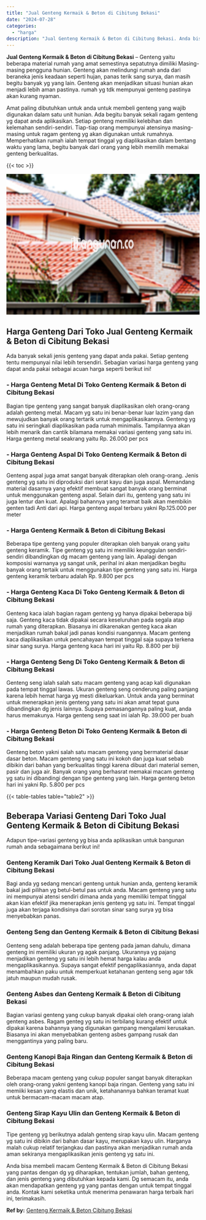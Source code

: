 ```yaml
---
title: "Jual Genteng Kermaik & Beton di Cibitung Bekasi"
date: "2024-07-28"
categories: 
  - "harga"
description: "Jual Genteng Kermaik & Beton di Cibitung Bekasi. Anda bisa membeli macam Genteng Kermaik & Beton di Cibitung Bekasi yang pantas dengan dg yg diharapkan, tent..."
---
```


**Jual Genteng Kermaik & Beton di Cibitung Bekasi** – Genteng yaitu beberapa material rumah yang amat semestinya sepatutnya dimiliki Masing-masing pengguna hunian. Genteng akan melindungi rumah anda dari beraneka jenis keadaan seperti hujan, panas terik sang surya, dan masih begitu banyak yg yang lain. Genteng akan menjadikan situasi hunian akan menjadi lebih aman pastinya. rumah yg tdk mempunyai genteng pastinya akan kurang nyaman.

Amat paling dibutuhkan untuk anda untuk membeli genteng yang wajib digunakan dalam satu unit hunian. Ada begitu banyak sekali ragam genteng yg dapat anda aplikasikan. Setiap genteng memiliki kelebihan dan kelemahan sendiri-sendiri. Tiap-tiap orang mempunyai atensinya masing-masing untuk ragam genteng yg akan digunakan untuk rumahnya. Memperhatikan rumah ialah tempat tinggal yg diaplikasikan dalam bentang waktu yang lama, begitu banyak dari orang yang lebih memilih memakai genteng berkualitas.

{{< toc >}}

![Jual Genteng Kermaik & Beton di Cibitung Bekasi](/images/genteng-minimalis-murah33.png)

## Harga Genteng Dari Toko Jual Genteng Kermaik & Beton di Cibitung Bekasi

Ada banyak sekali jenis genteng yang dapat anda pakai. Setiap genteng tentu mempunyai nilai lebih tersendiri. Sebagian variasi harga genteng yang dapat anda pakai sebagai acuan harga seperti berikut ini!

### \- Harga Genteng Metal Di Toko Genteng Kermaik & Beton di Cibitung Bekasi

Bagian tipe genteng yang sangat banyak diaplikasikan oleh orang-orang adalah genteng metal. Macam yg satu ini benar-benar luar lazim yang dan mewujudkan banyak orang tertarik untuk mengaplikasikannya. Genteng yg satu ini seringkali diaplikasikan pada rumah minimalis. Tampilannya akan lebih menarik dan cantik bilamana memakai variasi genteng yang satu ini. Harga genteng metal seakrang yaitu Rp. 26.000 per pcs

### \- Harga Genteng Aspal Di Toko Genteng Kermaik & Beton di Cibitung Bekasi

Genteng aspal juga amat sangat banyak diterapkan oleh orang-orang. Jenis genteng yg satu ini diproduksi dari serat kayu dan juga aspal. Memandang material dasarnya yang efektif membuat sangat banyak orang berminat untuk menggunakan genteng aspal. Selain dari itu, genteng yang satu ini juga lentur dan kuat. Apalagi bahannya yang teramat baik akan membikin genten tadi Anti dari api. Harga genteng aspal terbaru yakni Rp.125.000 per meter

### \- Harga Genteng Kermaik & Beton di Cibitung Bekasi

Beberapa tipe genteng yang populer diterapkan oleh banyak orang yaitu genteng keramik. Tipe genteng yg satu ini memiliki keunggulan sendiri-sendiri dibandingkan dg macam genteng yang lain. Apalagi dengan komposisi warnanya yg sangat unik, perihal ini akan menjadikan begitu banyak orang tertaik untuk menggunakan tipe genteng yang satu ini. Harga genteng keramik terbaru adalah Rp. 9.800 per pcs

### \- Harga Genteng Kaca Di Toko Genteng Kermaik & Beton di Cibitung Bekasi

Genteng kaca ialah bagian ragam genteng yg hanya dipakai beberapa biji saja. Genteng kaca tidak dipakai secara keseluruhan pada segala atap rumah yang diterapkan. Biasanya ini dikarenakan genteg kaca akan menjadikan rumah bakal jadi panas kondisi ruangannya. Macam genteng kaca diaplikasikan untuk pencahayaan tempat tinggal saja supaya terkena sinar sang surya. Harga genteng kaca hari ini yaitu Rp. 8.800 per biji

### \- Harga Genteng Seng Di Toko Genteng Kermaik & Beton di Cibitung Bekasi

Genteng seng ialah salah satu macam genteng yang acap kali digunakan pada tempat tinggal lawas. Ukuran genteng seng cenderung paling panjang karena lebih hemat harga yg mesti dikeluarkan. Untuk anda yang berminat untuk menerapkan jenis genteng yang satu ini akan amat tepat guna dibandingkan dg jenis lainnya. Supaya pemasangannya paling kuat, anda harus memakunya. Harga genteng seng saat ini ialah Rp. 39.000 per buah

### \- Harga Genteng Beton Di Toko Genteng Kermaik & Beton di Cibitung Bekasi

Genteng beton yakni salah satu macam genteng yang bermaterial dasar dasar beton. Macam genteng yang satu ini kokoh dan juga kuat sebab dibikin dari bahan yang berkualitas tinggi karena dibuat dari material semen, pasir dan juga air. Banyak orang yang berhasrat memakai macam genteng yg satu ini dibandingi dengan tipe genteng yang lain. Harga genteng beton hari ini yakni Rp. 5.800 per pcs

{{< table-tables table="table2" >}}

## Beberapa Variasi Genteng Dari Toko Jual Genteng Kermaik & Beton di Cibitung Bekasi

Adapun tipe-variasi genteng yg bisa anda aplikasikan untuk bangunan rumah anda sebagaimana berikut ini!

### Genteng Keramik Dari Toko Jual Genteng Kermaik & Beton di Cibitung Bekasi

Bagi anda yg sedang mencari genteng untuk hunian anda, genteng keramik bakal jadi pilihan yg betul-betul pas untuk anda. Macam genteng yang satu ini mempunyai atensi sendiri dimana anda yang memiliki tempat tinggal akan kian efektif jika menerapkan jenis genteng yg satu ini. Tempat tinggal juga akan terjaga kondisinya dari sorotan sinar sang surya yg bisa menyebabkan panas.

### Genteng Seng dan Genteng Kermaik & Beton di Cibitung Bekasi

Genteng seng adalah beberapa tipe genteng pada jaman dahulu, dimana genteng ini memiliki ukuran yg agak panjang. Ukurannya yg pajang menjadikan genteng yg satu ini lebih hemat harga kalau anda mengaplikasikannya. Supaya sangat efektif pengaplikasiannya, anda dapat menambahkan paku untuk memperkuat ketahanan genteng seng agar tdk jatuh maupun mudah rusak.

### Genteng Asbes dan Genteng Kermaik & Beton di Cibitung Bekasi

Bagian variasi genteng yang cukup banyak dipakai oleh orang-orang ialah genteng asbes. Ragam genteg yg satu ini terbilang kurang efektif untuk dipakai karena bahannya yang digunakan gampang mengalami kerusakan. Biasanya ini akan menyebabkan genteng asbes gampang rusak dan menggantinya yang paling baru.

### Genteng Kanopi Baja Ringan dan Genteng Kermaik & Beton di Cibitung Bekasi

Beberapa macam genteng yang cukup populer sangat banyak diterapkan oleh orang-orang yakni genteng kanopi baja ringan. Genteng yang satu ini memiiki kesan yang elastis dan unik, ketahanannya bahkan teramat kuat untuk bermacam-macam macam atap.

### Genteng Sirap Kayu Ulin dan Genteng Kermaik & Beton di Cibitung Bekasi

Tipe genteng yg berikutnya adalah genteng sirap kayu ulin. Macam genteng yg satu ini dibikin dari bahan dasar kayu, merupakan kayu ulin. Harganya malah cukup relatif terjangkau dan pastinya akan menjadikan rumah anda aman sekiranya mengaplikasikan jenis genteng yg satu ini.

Anda bisa membeli macam Genteng Kermaik & Beton di Cibitung Bekasi yang pantas dengan dg yg diharapkan, tentukan jumlah, bahan genteng, dan jenis genteng yang dibutuhkan kepada kami. Dg semacam itu, anda akan mendapatkan genteng yg yang pantas dengan untuk tempat tinggal anda. Kontak kami seketika untuk menerima penawaran harga terbaik hari ini, terimakasih.

**Ref by:**  [Genteng Kermaik & Beton  Cibitung Bekasi](https://id.wikipedia.org/wiki/Genteng)
